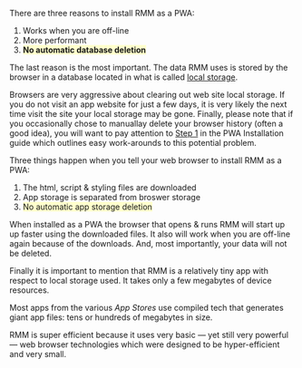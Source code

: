 <p>There are three reasons to install RMM as a PWA:</p>

<ol>
<li>Works when you are off-line</li>
<li>More performant</li>
<li><b><span style="background-color:#ffffcc">No automatic database deletion</b></span></li>
</ol>

<p>The last reason is the most important. The data RMM uses is stored by the browser in a database located in what is called <u>local storage</u>.</p>

<p>Browsers are very aggressive about clearing out web site local storage. If you do not visit an app website for just a few days, it is very likely the next time visit the site your local storage may be gone. Finally, please note that if you occasionally chose to manuallay delete your browser history (often a good idea), you will want to pay attention to <u>Step 1</u> in the PWA Installation guide which outlines easy work-arounds to this potential problem.</p>

<p>Three things happen when you tell your web browser to install RMM as a PWA:</p>

<ol>
<li>The html, script & styling files are downloaded</li>
<li>App storage is separated from broswer storage</li>
<li><span style="background-color:#ffffcc">No automatic app storage deletion</span></li>
</ol>

<p>When installed as a PWA the browser that opens &amp; runs RMM will start up up faster using the downloaded files.  It also will work when you are off-line again because of the downloads. And, most importantly, your data will not be deleted.</p>

<p>Finally it is important to mention that RMM is a relatively tiny app with respect to local storage used. It takes only a few megabytes of device resources.</p>

<p>Most apps from the various <i>App Stores</i> use compiled tech that generates giant app files: tens or hundreds of megabytes in size.</p>

<p>RMM is super efficient because it uses very basic &#151; yet still very powerful &#151; web browser technologies which were designed to be hyper-efficient and very small.</p>
